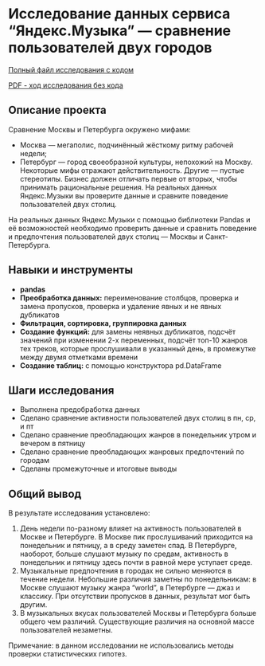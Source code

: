 # Исследование данных сервиса “Яндекс.Музыка” — сравнение пользователей двух городов

[Полный файл исследования с кодом](https://github.com/KristinaBandurko/YandexWorkshop/blob/main/%D0%9F%D1%80%D0%BE%D0%B5%D0%BA%D1%82%201.%D0%98%D1%81%D1%81%D0%BB%D0%B5%D0%B4%D0%BE%D0%B2%D0%B0%D0%BD%D0%B8%D0%B5%20%D0%B4%D0%B0%D0%BD%D0%BD%D1%8B%D1%85%20%D1%81%D0%B5%D1%80%D0%B2%D0%B8%D1%81%D0%B0%20%E2%80%9C%D0%AF%D0%BD%D0%B4%D0%B5%D0%BA%D1%81.%D0%9C%D1%83%D0%B7%D1%8B%D0%BA%D0%B0%E2%80%9D/1_%D0%98%D1%81%D1%81%D0%BB%D0%B5%D0%B4%D0%BE%D0%B2%D0%B0%D0%BD%D0%B8%D0%B5%20%D0%B4%D0%B0%D0%BD%D0%BD%D1%8B%D1%85%20%D1%81%D0%B5%D1%80%D0%B2%D0%B8%D1%81%D0%B0%20%D0%AF%D0%BD%D0%B4%D0%B5%D0%BA%D1%81%D0%9C%D1%83%D0%B7%D1%8B%D0%BA%D0%B0.ipynb)

[PDF - ход исследования без кода](https://github.com/KristinaBandurko/YandexWorkshop/blob/main/%D0%9F%D1%80%D0%BE%D0%B5%D0%BA%D1%82%201.%D0%98%D1%81%D1%81%D0%BB%D0%B5%D0%B4%D0%BE%D0%B2%D0%B0%D0%BD%D0%B8%D0%B5%20%D0%B4%D0%B0%D0%BD%D0%BD%D1%8B%D1%85%20%D1%81%D0%B5%D1%80%D0%B2%D0%B8%D1%81%D0%B0%20%E2%80%9C%D0%AF%D0%BD%D0%B4%D0%B5%D0%BA%D1%81.%D0%9C%D1%83%D0%B7%D1%8B%D0%BA%D0%B0%E2%80%9D/1_%D0%98%D1%81%D1%81%D0%BB%D0%B5%D0%B4%D0%BE%D0%B2%D0%B0%D0%BD%D0%B8%D0%B5_%D0%B4%D0%B0%D0%BD%D0%BD%D1%8B%D1%85_%D1%81%D0%B5%D1%80%D0%B2%D0%B8%D1%81%D0%B0_%D0%AF%D0%BD%D0%B4%D0%B5%D0%BA%D1%81%D0%9C%D1%83%D0%B7%D1%8B%D0%BA%D0%B0.pdf)  


## Описание проекта

Сравнение Москвы и Петербурга окружено мифами:
- Москва — мегаполис, подчинённый жёсткому ритму рабочей недели;
- Петербург — город своеобразной культуры, непохожий на Москву.
Некоторые мифы отражают действительность. Другие — пустые стереотипы. Бизнес должен отличать первые от вторых, чтобы принимать рациональные решения. На реальных данных Яндекс.Музыки вы проверите данные и сравните поведение пользователей двух столиц.

На реальных данных Яндекс.Музыки c помощью библиотеки Pandas и её возможностей необходимо проверить данные и сравнить поведение и предпочтения пользователей двух столиц — Москвы и Санкт-Петербурга.


## Навыки и инструменты

- **pandas**
- **Преобработка данных:** переименование столбцов, проверка и замена пропусков, проверка и удаление явных и не явных дубликатов
- **Фильтрация, сортировка, группировка данных**
- **Создание функций:** для замены неявных дубликатов, подсчёт значений при изменении 2-х переменных, подсчёт топ-10 жанров тех треков, которые прослушивали в указанный день, в промежутке между двумя отметками времени
- **Создание таблиц:** с помощью конструктора pd.DataFrame

## Шаги исследования
* Выполнена предобработка данных
* Сделано сравнение активности пользователей двух столиц в пн, ср, и пт
* Сделано сравнение преобладающих жанров в понедельник утром и вечером в пятницу
* Сделано сравнение преобладающих жанровых предпочтений по городам
* Сделаны промежуточные и итоговые выводы

## Общий вывод

В результате исследования установлено:

1. День недели по-разному влияет на активность пользователей в Москве и Петербурге. В Москве пик прослушиваний приходится на понедельник и пятницу, а в среду заметен спад. В Петербурге, наоборот, больше слушают музыку по средам, активность в понедельник и пятницу здесь почти в равной мере уступает среде.
2. Музыкальные предпочтения в городах не сильно меняются в течение недели. Небольшие различия заметны по понедельникам:
в Москве слушают музыку жанра “world”,
в Петербурге — джаз и классику.
При отсутствии пропусков в данных, результат мог быть другим.
3. В музыкальных вкусах пользователей Москвы и Петербурга больше общего чем различий. Существующие различия на основной массе пользователей незаметны.

Примечание: в данном исследовании не использовались методы проверки статистических гипотез.


